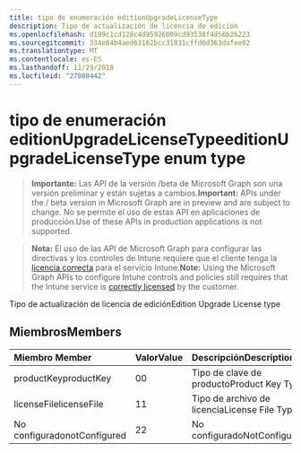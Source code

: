```yaml
---
title: tipo de enumeración editionUpgradeLicenseType
description: Tipo de actualización de licencia de edición
ms.openlocfilehash: d199c1cd128c4d95926009cd93538f4d56b2b223
ms.sourcegitcommit: 334e84b4aed63162bcc31831cffd6d363dafee02
ms.translationtype: MT
ms.contentlocale: es-ES
ms.lasthandoff: 11/29/2018
ms.locfileid: "27088442"
---
```

# <a name="editionupgradelicensetype-enum-type"></a><span data-ttu-id="24166-103">tipo de enumeración editionUpgradeLicenseType</span><span class="sxs-lookup"><span data-stu-id="24166-103">editionUpgradeLicenseType enum type</span></span>

> <span data-ttu-id="24166-104">**Importante:** Las API de la versión /beta de Microsoft Graph son una versión preliminar y están sujetas a cambios.</span><span class="sxs-lookup"><span data-stu-id="24166-104">**Important:** APIs under the / beta version in Microsoft Graph are in preview and are subject to change.</span></span> <span data-ttu-id="24166-105">No se permite el uso de estas API en aplicaciones de producción.</span><span class="sxs-lookup"><span data-stu-id="24166-105">Use of these APIs in production applications is not supported.</span></span>

> <span data-ttu-id="24166-106">**Nota:** El uso de las API de Microsoft Graph para configurar las directivas y los controles de Intune requiere que el cliente tenga la [licencia correcta](https://go.microsoft.com/fwlink/?linkid=839381) para el servicio Intune.</span><span class="sxs-lookup"><span data-stu-id="24166-106">**Note:** Using the Microsoft Graph APIs to configure Intune controls and policies still requires that the Intune service is [correctly licensed](https://go.microsoft.com/fwlink/?linkid=839381) by the customer.</span></span>

<span data-ttu-id="24166-107">Tipo de actualización de licencia de edición</span><span class="sxs-lookup"><span data-stu-id="24166-107">Edition Upgrade License type</span></span>
## <a name="members"></a><span data-ttu-id="24166-108">Miembros</span><span class="sxs-lookup"><span data-stu-id="24166-108">Members</span></span>
|<span data-ttu-id="24166-109">Miembro	</span><span class="sxs-lookup"><span data-stu-id="24166-109">Member</span></span>|<span data-ttu-id="24166-110">Valor</span><span class="sxs-lookup"><span data-stu-id="24166-110">Value</span></span>|<span data-ttu-id="24166-111">Descripción</span><span class="sxs-lookup"><span data-stu-id="24166-111">Description</span></span>|
|:---|:---|:---|
|<span data-ttu-id="24166-112">productKey</span><span class="sxs-lookup"><span data-stu-id="24166-112">productKey</span></span>|<span data-ttu-id="24166-113">0</span><span class="sxs-lookup"><span data-stu-id="24166-113">0</span></span>|<span data-ttu-id="24166-114">Tipo de clave de producto</span><span class="sxs-lookup"><span data-stu-id="24166-114">Product Key Type</span></span>|
|<span data-ttu-id="24166-115">licenseFile</span><span class="sxs-lookup"><span data-stu-id="24166-115">licenseFile</span></span>|<span data-ttu-id="24166-116">1</span><span class="sxs-lookup"><span data-stu-id="24166-116">1</span></span>|<span data-ttu-id="24166-117">Tipo de archivo de licencia</span><span class="sxs-lookup"><span data-stu-id="24166-117">License File Type</span></span>|
|<span data-ttu-id="24166-118">No configurado</span><span class="sxs-lookup"><span data-stu-id="24166-118">notConfigured</span></span>|<span data-ttu-id="24166-119">2</span><span class="sxs-lookup"><span data-stu-id="24166-119">2</span></span>|<span data-ttu-id="24166-120">No configurado</span><span class="sxs-lookup"><span data-stu-id="24166-120">NotConfigured</span></span>|





